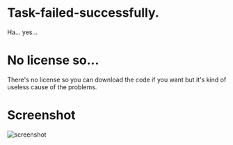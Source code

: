 # Task-failed-successfully.
Ha... yes...

# No license so...
There's no license so you can download the code if you want but it's kind of useless cause of the problems.

# Screenshot
![screenshot](https://user-images.githubusercontent.com/71902913/117656140-42469780-b198-11eb-8ee5-211b97578fb4.png)
